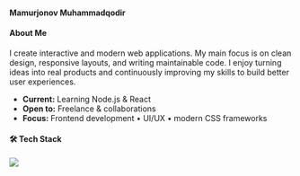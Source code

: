 #### Mamurjonov Muhammadqodir

#### About Me
I create interactive and modern web applications. My main focus is on clean design, responsive layouts, and writing maintainable code. I enjoy turning ideas into real products and continuously improving my skills to build better user experiences.

 - **Current:** Learning Node.js & React  
 - **Open to:** Freelance & collaborations  
 -  **Focus:** Frontend development • UI/UX • modern CSS frameworks  


#### 🛠 Tech Stack
<p align="left">
  <img src="https://skillicons.dev/icons?i=html,css,bootstrap,tailwind,js,react,redux,mongodb" />
</p>
